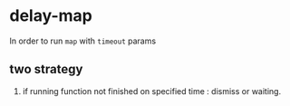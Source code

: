 # delay-map

In order to run `map` with `timeout` params

## two strategy

1. if running function not finished on specified time : dismiss or waiting.